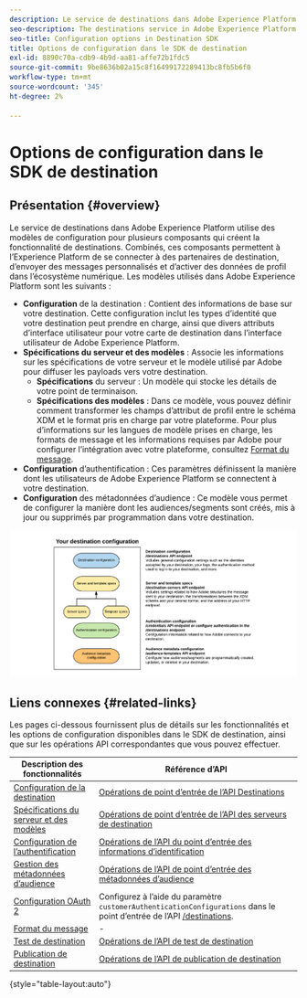 ```yaml
---
description: Le service de destinations dans Adobe Experience Platform utilise des modèles de configuration pour plusieurs composants qui créent la fonctionnalité de destinations. Combinés, ces composants permettent à l’Experience Platform de se connecter à des partenaires de destination, d’envoyer des messages personnalisés et d’activer des données de profil dans l’écosystème numérique.
seo-description: The destinations service in Adobe Experience Platform uses configuration templates for several components that build up the destinations functionality. Combined, these components allow Experience Platform to connect to destination partners, send custom messages, and activate profile data across the digital ecosystem.
seo-title: Configuration options in Destination SDK
title: Options de configuration dans le SDK de destination
exl-id: 8890c70a-cdb9-4b9d-aa81-affe72b1fdc5
source-git-commit: 9be8636b02a15c8f16499172289413bc8fb5b6f0
workflow-type: tm+mt
source-wordcount: '345'
ht-degree: 2%

---
```


# Options de configuration dans le SDK de destination

## Présentation {#overview}

Le service de destinations dans Adobe Experience Platform utilise des modèles de configuration pour plusieurs composants qui créent la fonctionnalité de destinations. Combinés, ces composants permettent à l’Experience Platform de se connecter à des partenaires de destination, d’envoyer des messages personnalisés et d’activer des données de profil dans l’écosystème numérique. Les modèles utilisés dans Adobe Experience Platform sont les suivants :

* **Configuration** de la destination : Contient des informations de base sur votre destination. Cette configuration inclut les types d’identité que votre destination peut prendre en charge, ainsi que divers attributs d’interface utilisateur pour votre carte de destination dans l’interface utilisateur de Adobe Experience Platform.
* **Spécifications du serveur et des modèles** : Associe les informations sur les spécifications de votre serveur et le modèle utilisé par Adobe pour diffuser les payloads vers votre destination.
   * **Spécifications** du serveur : Un modèle qui stocke les détails de votre point de terminaison.
   * **Spécifications des modèles** : Dans ce modèle, vous pouvez définir comment transformer les champs d’attribut de profil entre le schéma XDM et le format pris en charge par votre plateforme. Pour plus d’informations sur les langues de modèle prises en charge, les formats de message et les informations requises par Adobe pour configurer l’intégration avec votre plateforme, consultez [Format du message](./message-format.md).
* **Configuration** d’authentification : Ces paramètres définissent la manière dont les utilisateurs de Adobe Experience Platform se connectent à votre destination.
* **Configuration** des métadonnées d’audience : Ce modèle vous permet de configurer la manière dont les audiences/segments sont créés, mis à jour ou supprimés par programmation dans votre destination.

![Modèles et configurations du SDK de destination](./assets/self-service-configuration.png)

## Liens connexes {#related-links}

Les pages ci-dessous fournissent plus de détails sur les fonctionnalités et les options de configuration disponibles dans le SDK de destination, ainsi que sur les opérations API correspondantes que vous pouvez effectuer.

| Description des fonctionnalités | Référence d’API |
|--- |--- |
| [Configuration de la destination](./destination-configuration.md) | [Opérations de point d’entrée de l’API Destinations](./destination-configuration-api.md) |
| [Spécifications du serveur et des modèles](./server-and-template-configuration.md) | [Opérations de point d’entrée de l’API des serveurs de destination](./destination-server-api.md) |
| [Configuration de l’authentification](./credentials-configuration.md) | [Opérations de l’API du point d’entrée des informations d’identification](./credentials-configuration-api.md) |
| [Gestion des métadonnées d’audience](./audience-metadata-management.md) | [Opérations de l’API de point d’entrée des métadonnées d’audience](./audience-metadata-api.md) |
| [Configuration OAuth 2](./oauth2-authentication.md) | Configurez à l’aide du paramètre `customerAuthenticationConfigurations` dans le point d’entrée de l’API [/destinations](./destination-configuration-api.md). |
| [Format du message](./message-format.md) | - |
| [Test de destination](./test-destination.md) | [Opérations de l’API de test de destination](./destination-testing-api.md) |
| [Publication de destination](./configure-destination-instructions.md#publish-destination) | [Opérations de l’API de publication de destination](./destination-publish-api.md) |

{style=&quot;table-layout:auto&quot;}
